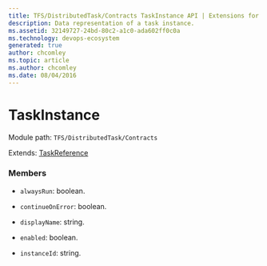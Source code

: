 ```yaml
---
title: TFS/DistributedTask/Contracts TaskInstance API | Extensions for Azure DevOps Services
description: Data representation of a task instance.
ms.assetid: 32149727-24bd-80c2-a1c0-ada602ff0c0a
ms.technology: devops-ecosystem
generated: true
author: chcomley
ms.topic: article
ms.author: chcomley
ms.date: 08/04/2016
---
```


# TaskInstance

Module path: `TFS/DistributedTask/Contracts`

Extends: [TaskReference](../../../TFS/DistributedTask/Contracts/TaskReference.md)

### Members

* `alwaysRun`: boolean. 

* `continueOnError`: boolean. 

* `displayName`: string. 

* `enabled`: boolean. 

* `instanceId`: string. 

